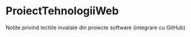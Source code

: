 # ProiectTehnologiiWeb
Notite privind lectiile invatate din proiecte software (integrare cu GitHub)
